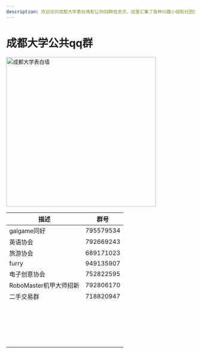 ```yaml
---
description: 欢迎访问成都大学表白墙和公共QQ群信息页，这里汇集了各种兴趣小组和社团的QQ群，包括galgame同好、英语协会、旅游协会、furry、电子创意协会、RoboMaster机甲大师招新群及二手交易群，为你提供丰富的交流平台和社交机会。特别适合成都大学新生快速融入校园生活，结识志同道合的朋友。
---
```


# 成都大学公共qq群

<img src="/表白墙.jpg" alt="成都大学表白墙" width="400"/>

| 描述               | 群号        |
|------------------|-----------|
| galgame同好        | 795579534 |
| 英语协会             | 792669243 |
| 旅游协会             | 689171023 |
| furry            | 949135907 |
| 电子创意协会           | 752822595 |
| RoboMaster机甲大师招新 | 792806170 |
| 二手交易群            | 718820947 |
|                  |           |
|                  |           |
|                  |           |
|                  |           |
|                  |           |
|                  |           |
|                  |           |
|                  |           |
|                  |           |
|                  |           |
|                  |           |
|                  |           |
|                  |           |
|                  |           |
|                  |           |
|                  |           |
|                  |           |
|                  |           |
|                  |           |
|                  |           |
